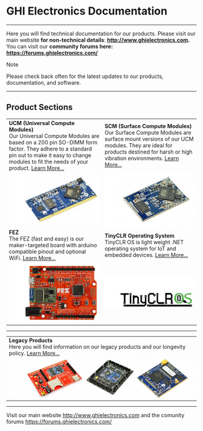# GHI Electronics Documentation
---
Here you will find technical documentation for our products. Please visit our main website **for non-technical details**: **http://www.ghielectronics.com.** You can visit our **community forums here:** **https://forums.ghielectronics.com/**

> [!Note]
> Please check back often for the latest updates to our products, documentation, and software.

***

## Product Sections
|  |  |
|---|---|
| **UCM (Universal Compute Modules)** </br> Our Universal Compute Modules are based on a 200 pin SO-DIMM form factor.  They adhere to a standard pin out to make it easy to change modules to fit the needs of your product. [Learn More...](ucm/intro.md) | **SCM (Surface Compute Modules)** </br> Our Surface Compute Modules are surface mount versions of our UCM modules.  They are ideal for products destined for harsh or high vibration environments. [Learn More...](scm/intro.md) |
| [![G400D](images/g400d.jpg)](ucm/intro.md)            | [![G400S](images/g400s.jpg)](scm/intro.md)     |
| **FEZ** </br> The FEZ (fast and easy) is our maker-targeted board with arduino compatible pinout and optional WiFi. [Learn More...](fez/intro.md) | **TinyCLR Operating System** </br> TinyCLR OS is light weight .NET operating system for IoT and embedded devices. [Learn More...](tinyclr/intro.md) |
| [![FEZ](images/fez.jpg)](fez/intro.md)        | [![tinyCLR](images/tinyclrlogo.jpg)](tinyclr/intro.md) |

***
| |
|---------------------|
| **Legacy Products** </br> Here you will find information on our legacy products and our longevity policy. [Learn More...](legacy/intro.md) |
| [![legacy](images/legacy.jpg)](legacy/intro.md) |

***

Visit our main website http://www.ghielectronics.com and the comunity forums https://forums.ghielectronics.com/